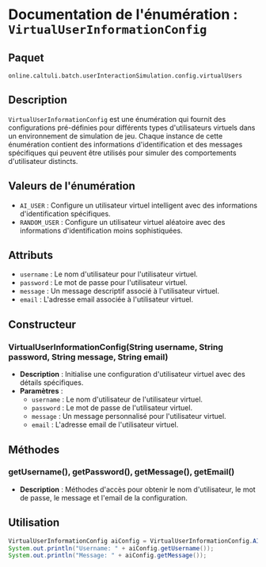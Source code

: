 # Documentation de l'énumération : `VirtualUserInformationConfig`

## Paquet
`online.caltuli.batch.userInteractionSimulation.config.virtualUsers`

## Description
`VirtualUserInformationConfig` est une énumération qui fournit des configurations pré-définies pour différents types d'utilisateurs virtuels dans un environnement de simulation de jeu. Chaque instance de cette énumération contient des informations d'identification et des messages spécifiques qui peuvent être utilisés pour simuler des comportements d'utilisateur distincts.

## Valeurs de l'énumération
- `AI_USER` : Configure un utilisateur virtuel intelligent avec des informations d'identification spécifiques.
- `RANDOM_USER` : Configure un utilisateur virtuel aléatoire avec des informations d'identification moins sophistiquées.

## Attributs
- `username` : Le nom d'utilisateur pour l'utilisateur virtuel.
- `password` : Le mot de passe pour l'utilisateur virtuel.
- `message` : Un message descriptif associé à l'utilisateur virtuel.
- `email` : L'adresse email associée à l'utilisateur virtuel.

## Constructeur
### VirtualUserInformationConfig(String username, String password, String message, String email)
- **Description** : Initialise une configuration d'utilisateur virtuel avec des détails spécifiques.
- **Paramètres** :
    - `username` : Le nom d'utilisateur de l'utilisateur virtuel.
    - `password` : Le mot de passe de l'utilisateur virtuel.
    - `message` : Un message personnalisé pour l'utilisateur virtuel.
    - `email` : L'adresse email de l'utilisateur virtuel.

## Méthodes
### getUsername(), getPassword(), getMessage(), getEmail()
- **Description** : Méthodes d'accès pour obtenir le nom d'utilisateur, le mot de passe, le message et l'email de la configuration.

## Utilisation
```java
VirtualUserInformationConfig aiConfig = VirtualUserInformationConfig.AI_USER;
System.out.println("Username: " + aiConfig.getUsername());
System.out.println("Message: " + aiConfig.getMessage());
